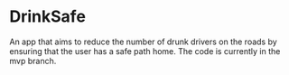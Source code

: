 # DrinkSafe

An app that aims to reduce the number of drunk drivers on the roads by ensuring that the user has a safe path home.
The code is currently in the mvp branch.
